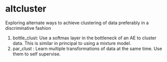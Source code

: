 # altcluster
Exploring alternate ways to achieve clustering of data preferably in a discriminative fashion

1. bottle_clust: Use a softmax layer in the bottleneck of an AE to cluster data. This is similar in principal to using a mixture model.
2. par_clust : Learn multiple transformations of data at the same time. Use them to self supervise.

